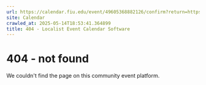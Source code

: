 ```yaml
---
url: https://calendar.fiu.edu/event/49605368882126/confirm?return=https%3A%2F%2Fcalendar.fiu.edu%2Fevent%2Fma-in-global-affairs-not-into-online-learning-we-got-you-in-person-1-evening-saturdays
site: Calendar
crawled_at: 2025-05-14T18:53:41.364899
title: 404 - Localist Event Calendar Software
---
```


# 404 - not found
We couldn't find the page on this community event platform.
